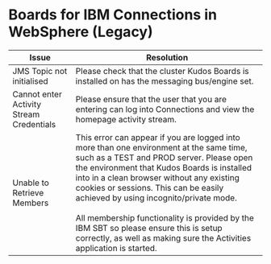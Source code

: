 # Boards for IBM Connections in WebSphere (Legacy)

| Issue | Resolution |
| --- | --- |
| JMS Topic not initialised | Please check that the cluster Kudos Boards is installed on has the messaging bus/engine set. |
| Cannot enter Activity Stream Credentials | Please ensure that the user that you are entering can log into Connections and view the homepage activity stream. |
| Unable to Retrieve Members | This error can appear if you are logged into more than one environment at the same time, such as a TEST and PROD server. Please open the environment that Kudos Boards is installed into in a clean browser without any existing cookies or sessions. This can be easily achieved by using incognito/private mode.</br></br>All membership functionality is provided by the IBM SBT so please ensure this is setup correctly, as well as making sure the Activities application is started. |
